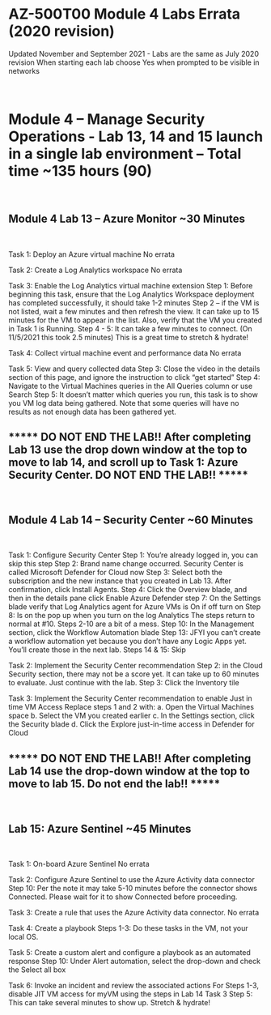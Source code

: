 # AZ-500T00 Module 4 Labs Errata (2020 revision) 

Updated November and September 2021 - Labs are the same as July 2020 revision 
When starting each lab choose Yes when prompted to be visible in networks

<br>

# Module 4 – Manage Security Operations - Lab 13, 14 and 15 launch in a single lab environment – Total time ~135 hours (90)

<br>

## Module 4 Lab 13 – Azure Monitor ~30 Minutes 

<br>

Task 1: Deploy an Azure virtual machine 
No errata

Task 2: Create a Log Analytics workspace
No errata

Task 3: Enable the Log Analytics virtual machine extension 
Step 1: Before beginning this task, ensure that the Log Analytics Workspace deployment has completed successfully, it should take 1-2 minutes
Step 2 – if the VM is not listed, wait a few minutes and then refresh the view. It can take up to 15 minutes for the VM to appear in the list. Also, verify that the VM you created in Task 1 is Running.
Step 4 - 5: It can take a few minutes to connect.  (On 11/5/2021 this took 2.5 minutes) This is a great time to stretch & hydrate!

Task 4:  Collect virtual machine event and performance data
No errata

Task 5: View and query collected data
Step 3: Close the video in the details section of this page, and ignore the instruction to click “get started”
Step 4: Navigate to the Virtual Machines queries in the All Queries column or use Search
Step 5: It doesn’t matter which queries you run, this task is to show you VM log data being gathered. Note that some queries will have no results as not enough data has been gathered yet.

## ***** DO NOT END THE LAB!!  After completing Lab 13 use the drop down window at the top to move to lab 14, and scroll up to Task 1: Azure Security Center.  DO NOT END THE LAB!! *****

<br>

## Module 4 Lab 14 – Security Center ~60 Minutes

<br>

Task 1: Configure Security Center 
Step 1: You’re already logged in, you can skip this step
Step 2: Brand name change occurred. Security Center is called Microsoft Defender for Cloud now
Step 3: Select both the subscription and the new instance that you created in Lab 13. After confirmation, click Install Agents.
Step 4: Click the Overview blade, and then in the details pane click Enable Azure Defender
step 7:  On the Settings blade verify that Log Analytics agent for Azure VMs is On if off turn on
Step 8:  Is on the pop up when you turn on the log Analytics
The steps return to normal at #10. Steps 2-10 are a bit of a mess.
Step 10: In the Management section, click the Workflow Automation blade
Step 13: JFYI you can’t create a workflow automation yet because you don’t have any Logic Apps yet. You’ll create those in the next lab.
Steps 14 & 15: Skip

Task 2: Implement the Security Center recommendation 
Step 2: in the Cloud Security section, there may not be a score yet.  It can take up to 60 minutes to evaluate. Just continue with the lab.
Step 3: Click the Inventory tile

Task 3: Implement the Security Center recommendation to enable Just in time VM Access
Replace steps 1 and 2 with:
a.	Open the Virtual Machines space
b.	Select the VM you created earlier
c.	In the Settings section, click the Security blade
d.	Click the Explore just-in-time access in Defender for Cloud

## ***** DO NOT END THE LAB!!  After completing Lab 14 use the drop-down window at the top to move to lab 15.  Do not end the lab!! *****

<br>

## Lab 15: Azure Sentinel ~45 Minutes

<br>

Task 1: On-board Azure Sentinel
No errata

Task 2: Configure Azure Sentinel to use the Azure Activity data connector
Step 10:  Per the note it may take 5-10 minutes before the connector shows Connected. Please wait for it to show Connected before proceeding.

Task 3: Create a rule that uses the Azure Activity data connector.
No errata

Task 4: Create a playbook
Steps 1-3: Do these tasks in the VM, not your local OS.

Task 5: Create a custom alert and configure a playbook as an automated response
Step 10: Under Alert automation, select the drop-down and check the Select all box

Task 6: Invoke an incident and review the associated actions
For Steps 1-3, disable JIT VM access for myVM using the steps in Lab 14 Task 3
Step 5: This can take several minutes to show up. Stretch & hydrate!
